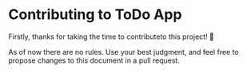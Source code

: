 # Contributing to ToDo App
Firstly, thanks for taking the time to contributeto this project! 🎉

As of now there are no rules. Use your best judgment, and feel free to propose changes to this document in a pull request.
